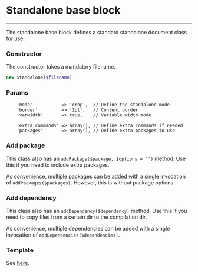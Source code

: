 # Standalone base block
-------------------------------

The standalone base block defines a standard standalone document class for use.

### Constructor

The constructor takes a mandatory filename.

```php
new Standalone($filename)
```

### Params

```
    'mode'           => 'crop',  // Define the standalone mode
    'border'         => '1pt',   // Content border
    'varwidth'       => true,    // Variable width mode
    
    'extra_commands' => array(), // Define extra commands if needed
    'packages'       => array(), // Define extra packages to use
```

### Add package

This class also has an `addPackage($package, $options = '')` method. Use this if you need to include extra packages.

As convenience, multiple packages can be added with a single invocation of `addPackages($packages)`. However, this is without package options. 

### Add dependency

This class also has an `addDependency($dependency)` method. Use this if you need to copy files from a certain dir to the compilation dir.

As convenience, multiple dependencies can be added with a single invocation of `addDependencies($dependencies)`.

### Template

See [here](https://github.com/bobvandevijver/latex-bundle/blob/master/Resources/views/Base/standalone.tex.twig).
